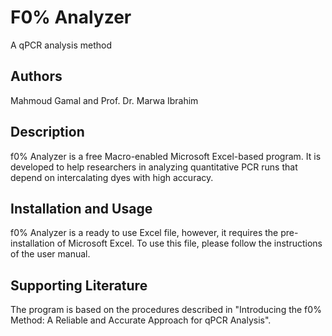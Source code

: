 # F0% Analyzer
A qPCR analysis method

## Authors
Mahmoud Gamal and Prof. Dr. Marwa Ibrahim

## Description
f0% Analyzer is a free Macro-enabled Microsoft Excel-based program. It is developed to help researchers in analyzing quantitative PCR runs that depend on intercalating dyes with high accuracy.

## Installation and Usage
f0% Analyzer is a ready to use Excel file, however, it requires the pre-installation of Microsoft Excel. To use this file, please follow the instructions of the user manual.

## Supporting Literature
The program is based on the procedures described in "Introducing the f0% Method: A Reliable and Accurate Approach for qPCR Analysis".
